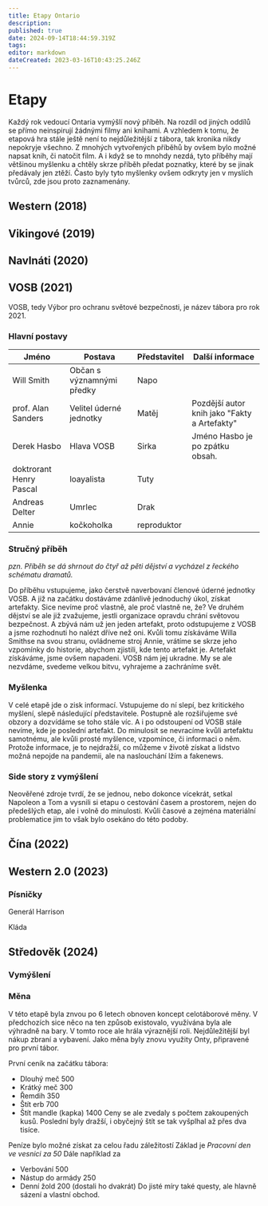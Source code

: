 ```yaml
---
title: Etapy Ontario
description: 
published: true
date: 2024-09-14T18:44:59.319Z
tags: 
editor: markdown
dateCreated: 2023-03-16T10:43:25.246Z
---
```


# Etapy

Každý rok vedoucí Ontaria vymýšlí nový příběh. Na rozdíl od jiných oddílů se přímo neinspirují žádnými filmy ani knihami. A vzhledem k tomu, že etapová hra stále ještě není to nejdůležitější z tábora, tak kronika nikdy nepokryje všechno. Z mnohých vytvořených příběhů by ovšem bylo možné napsat knih, či natočit film.
A i když se to mnohdy nezdá, tyto příběhy mají většinou myšlenku a chtěly skrze příběh předat poznatky, které by se jinak předávaly jen ztěží. Často byly tyto myšlenky ovšem odkryty jen v myslích tvůrců, zde jsou proto zaznamenány.

## Western (2018)

## Vikingové (2019)

## Navlnáti (2020)

## VOSB (2021)

VOSB, tedy Výbor pro ochranu světové bezpečnosti, je název tábora pro rok 2021.


### Hlavní postavy

|Jméno|Postava|Představitel|Další informace|
|--------|--------------------|-------|-------|
|Will Smith| Občan s významnými předky| Napo| |
|prof. Alan Sanders | Velitel úderné jednotky| Matěj|Pozdější autor knih jako "Fakty a Artefakty"|
|Derek Hasbo| Hlava VOSB| Sirka | Jméno Hasbo je po zpátku obsah. |
|doktrorant Henry Pascal|loayalista|Tuty||
|Andreas Delter| Umrlec|Drak||
|Annie|kočkoholka |reproduktor||



### Stručný příběh
*pzn. Příběh se dá shrnout do čtyř až pěti dějství a vycházel z řeckého schématu dramatů.*

Do příběhu vstupujeme, jako čerstvě naverbovaní členové úderné jednotky VOSB. A již na začátku dostáváme zdánlivě jednoduchý úkol, získat artefakty. Sice nevíme proč vlastně, ale proč vlastně ne, že?
Ve druhém dějství se ale již zvažujeme, jestli organizace opravdu chrání světovou bezpečnost. A zbývá nám už jen jeden artefakt, proto odstupujeme z VOSB a jsme rozhodnuti ho nalézt dříve než oni.
Kvůli tomu získáváme Willa Smithse na svou stranu, ovládneme stroj Annie, vrátíme se skrze jeho vzpomínky do historie, abychom zjistili, kde tento artefakt je.
Artefakt získáváme, jsme ovšem napadeni. VOSB nám jej ukradne. My se ale nezvdáme, svedeme velkou bitvu, vyhrajeme a zachráníme svět.

### Myšlenka
V celé etapě jde o zisk informací. Vstupujeme do ní slepí, bez kritického myšlení, slepě následující představitele. Postupně ale rozšiřujeme své obzory a dozvídáme se toho stále víc. A i po odstoupení od VOSB stále nevíme, kde je poslední artefakt. Do minulosit se nevracíme kvůli artefaktu samotnému, ale kvůli prosté myšlence, vzpomínce, či informaci o něm. Protože informace, je to nejdražší, co můžeme v životě získat a lidstvo možná nepojde na pandemii, ale na naslouchání lžím a fakenews.


### Side story z vymýšlení
Neověřené zdroje tvrdí, že se jednou, nebo dokonce vícekrát, setkal Napoleon a Tom a vysnili si etapu o cestování časem a prostorem, nejen do předešlých etap, ale i volně do minulosti. Kvůli časové a zejména materiální problematice jim to však bylo osekáno do této podoby.

## Čína (2022)

## Western 2.0 (2023)

### Písničky

Generál Harrison

Kláda


## Středověk (2024)

### Vymýšlení


### Měna
V této etapě byla znvou po 6 letech obnoven koncept celotáborové měny. V předchozích sice něco na ten způsob existovalo, využívána byla ale výhradně na bary. V tomto roce ale hrála výraznější roli. Nejdůležitější byl nákup zbraní a vybavení.
Jako měna byly znovu využity Onty, připravené pro první tábor.

První ceník na začátku tábora:
- Dlouhý meč 500
- Krátký meč 300
- Řemdih 350
- Štít erb 700
- Štít mandle (kapka) 1400
Ceny se ale zvedaly s počtem zakoupených kusů. Poslední byly dražší, i obyčejný štít se tak vyšplhal až přes dva tisíce.

Peníze bylo možné získat za celou řadu záležitostí
Základ je *Pracovní den ve vesnici za 50*
Dále například za
- Verbování 500
- Nástup do armády 250
- Denní žold 200 (dostali ho dvakrát)
Do jisté míry také questy, ale hlavně sázení a vlastní obchod.
